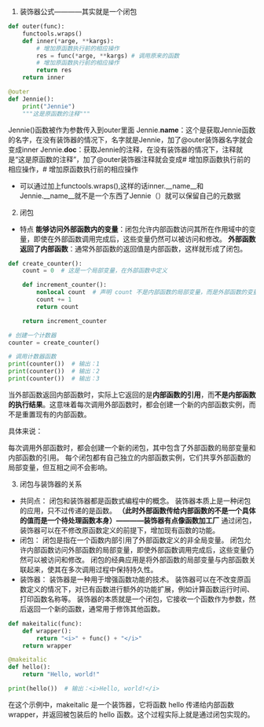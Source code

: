 1. 装饰器公式————其实就是一个闭包
```python
def outer(func):
    functools.wraps()
    def inner(*arge, **kargs):
        # 增加原函数执行前的相应操作
        res = func(*arge, **kargs) # 调用原来的函数
        # 增加原函数执行前的相应操作
        return res
    return inner

@outer
def Jennie():
    print("Jennie")
    """这是原函数的注释"""
```
Jennie()函数被作为参数传入到outer里面
Jennie.__name__：这个是获取Jennie函数的名字，在没有装饰器的情况下，名字就是Jennie，加了@outer装饰器名字就会变成inner
Jennie.__doc__：获取Jennie的注释，在没有装饰器的情况下，注释就是“这是原函数的注释”，加了@outer装饰器注释就会变成# 增加原函数执行前的相应操作，# 增加原函数执行前的相应操作
* 可以通过加上functools.wraps(),这样的话inner.__name__和Jennie.__name__就不是一个东西了Jennie（）就可以保留自己的元数据



2. 闭包
 * 特点
**能够访问外部函数内的变量**：闭包允许内部函数访问其所在作用域中的变量，即使在外部函数调用完成后，这些变量仍然可以被访问和修改。
**外部函数返回了内部函数**：通常外部函数的返回值是内部函数，这样就形成了闭包。
```python 
def create_counter():
    count = 0  # 这是一个局部变量，在外部函数中定义

    def increment_counter():
        nonlocal count  # 声明 count 不是内部函数的局部变量，而是外部函数的变量
        count += 1
        return count

    return increment_counter

# 创建一个计数器
counter = create_counter()

# 调用计数器函数
print(counter())  # 输出：1
print(counter())  # 输出：2
print(counter())  # 输出：3
```
当外部函数返回内部函数时，实际上它返回的是**内部函数的引用**，而**不是内部函数的执行结果**。这意味着每次调用外部函数时，都会创建一个新的内部函数实例，而不是重置现有的内部函数。

具体来说：

每次调用外部函数时，都会创建一个新的闭包，其中包含了外部函数的局部变量和内部函数的引用。
每个闭包都有自己独立的内部函数实例，它们共享外部函数的局部变量，但互相之间不会影响。

3. 闭包与装饰器的关系
* 共同点：
闭包和装饰器都是函数式编程中的概念。
装饰器本质上是一种闭包的应用，只不过传递的是函数。
**（此时外部函数传给内部函数的不是一个具体的值而是一个待处理函数本身）————装饰器有点像函数加工厂**
通过闭包，装饰器可以在不修改原函数定义的前提下，增加现有函数的功能。
* 闭包：
闭包是指在一个函数内部引用了外部函数定义的非全局变量。
闭包允许内部函数访问外部函数的局部变量，即使外部函数调用完成后，这些变量仍然可以被访问和修改。
闭包的经典应用是将外部函数的局部变量与内部函数关联起来，使其在多次调用过程中保持持久性。
* 装饰器：
装饰器是一种用于增强函数功能的技术。
装饰器可以在不改变原函数定义的情况下，对已有函数进行额外的功能扩展，例如计算函数运行时间、打印函数名称等。
装饰器的本质就是一个闭包，它接收一个函数作为参数，然后返回一个新的函数，通常用于修饰其他函数。
```python
def makeitalic(func):
    def wrapper():
        return "<i>" + func() + "</i>"
    return wrapper

@makeitalic
def hello():
    return "Hello, world!"

print(hello())  # 输出：<i>Hello, world!</i>
```
在这个示例中，makeitalic 是一个装饰器，它将函数 hello 传递给内部函数 wrapper，并返回被包装后的 hello 函数。这个过程实际上就是通过闭包实现的。
